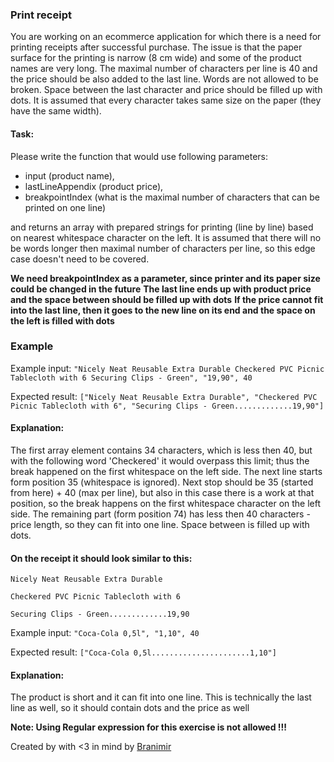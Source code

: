 ### Print receipt

You are working on an ecommerce application for which there is a need for printing receipts after successful purchase. The issue is that the paper surface for the printing is narrow (8 cm wide) and some of the product names are very long. The maximal number of characters per line is 40 and the price should be also added to the last line. Words are not allowed to be broken. Space between the last character and price should be filled up with dots. It is assumed that every character takes same size on the paper (they have the same width).

#### Task:

Please write the function that would use following parameters:

- input (product name),
- lastLineAppendix (product price),
- breakpointIndex (what is the maximal number of characters that can be printed on one line)

and returns an array with prepared strings for printing (line by line) based on nearest whitespace character on the left. It is assumed that there will no be words longer then maximal number of characters per line, so this edge case doesn't need to be covered.

**We need breakpointIndex as a parameter, since printer and its paper size could be changed in the future**
**The last line ends up with product price and the space between should be filled up with dots**
**If the price cannot fit into the last line, then it goes to the new line on its end and the space on the left is filled with dots**

### Example

Example input:
`"Nicely Neat Reusable Extra Durable Checkered PVC Picnic Tablecloth with 6 Securing Clips - Green", "19,90", 40`

Expected result:
`["Nicely Neat Reusable Extra Durable", "Checkered PVC Picnic Tablecloth with 6", "Securing Clips - Green.............19,90"]`

#### Explanation:

The first array element contains 34 characters, which is less then 40, but with the following word 'Checkered' it would overpass this limit; thus the break happened on the first whitespace on the left side. The next line starts form position 35 (whitespace is ignored). Next stop should be 35 (started from here) + 40 (max per line), but also in this case there is a work at that position, so the break happens on the first whitespace character on the left side. The remaining part (form position 74) has less then 40 characters - price length, so they can fit into one line. Space between is filled up with dots.

#### On the receipt it should look similar to this:

```
Nicely Neat Reusable Extra Durable

Checkered PVC Picnic Tablecloth with 6

Securing Clips - Green.............19,90
```

Example input:
`"Coca-Cola 0,5l", "1,10", 40`

Expected result:
`["Coca-Cola 0,5l......................1,10"]`

#### Explanation:

The product is short and it can fit into one line. This is technically the last line as well, so it should contain dots and the price as well

**Note: Using Regular expression for this exercise is not allowed !!!**

Created by with <3 in mind by [Branimir](https://github.com/orgs/iSchoolProjects/people/Branimir)
